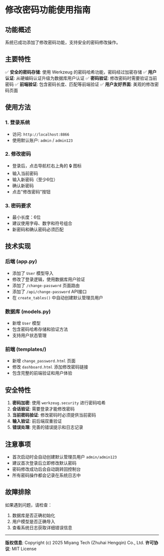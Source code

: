 # 修改密码功能使用指南

## 功能概述

系统已成功添加了修改密码功能，支持安全的密码修改操作。

## 主要特性

✅ **安全的密码存储**: 使用 Werkzeug 的密码哈希功能，密码经过加密存储
✅ **用户认证**: 从硬编码认证升级为数据库用户认证
✅ **密码验证**: 修改密码时需要验证当前密码
✅ **前端验证**: 包含密码长度、匹配等前端验证
✅ **用户友好界面**: 美观的修改密码页面

## 使用方法

### 1. 登录系统
- 访问: `http://localhost:8866`
- 使用默认账户: `admin` / `admin123`

### 2. 修改密码
- 登录后，点击导航栏右上角的 🔒 图标
- 输入当前密码
- 输入新密码（至少6位）
- 确认新密码
- 点击"修改密码"按钮

### 3. 密码要求
- 最小长度：6位
- 建议使用字母、数字和符号组合
- 新密码和确认密码必须匹配

## 技术实现

### 后端 (app.py)
- 添加了 `User` 模型导入
- 修改了登录逻辑，使用数据库用户验证
- 添加了 `/change-password` 页面路由
- 添加了 `/api/change-password` API接口
- 在 `create_tables()` 中自动创建默认管理员用户

### 数据库 (models.py)
- 新增 `User` 模型
- 包含密码哈希存储和验证方法
- 支持用户状态管理

### 前端 (templates/)
- 新增 `change_password.html` 页面
- 修改 `dashboard.html` 添加修改密码链接
- 包含完整的前端验证和用户体验

## 安全特性

1. **密码加密**: 使用 `werkzeug.security` 进行密码哈希
2. **会话验证**: 需要登录才能修改密码
3. **当前密码验证**: 修改密码时必须提供当前密码
4. **输入验证**: 前后端双重验证
5. **错误处理**: 完善的错误提示和日志记录

## 注意事项

- 首次启动时会自动创建默认管理员用户 `admin/admin123`
- 建议首次登录后立即修改默认密码
- 密码修改成功后会自动跳转回控制台
- 所有密码操作都会记录在系统日志中

## 故障排除

如果遇到问题，请检查：
1. 数据库是否正确初始化
2. 用户模型是否正确导入
3. 查看系统日志获取详细错误信息

---

**版权信息**: Copyright (c) 2025 Miyang Tech (Zhuhai Hengqin) Co., Ltd.
**许可协议**: MIT License

